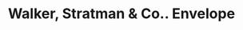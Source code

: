 ---
doi: 10.7916/D8P570MP
date_other: '1890'
date_other_textual: '1890'
form: printed ephemera
genre:
- Envelopes
name:
- Walker, Stratman & Co.
object_in_context_url: https://biggert.cul.columbia.edu/items/view/ave_biggert_01499
subject_hierarchical_geographic:
- Pittsburgh, Pennsylvania, United States
subject_name:
- Walker, Stratman & Co.
title: Walker, Stratman & Co.. Envelope
sort_title: Walker, Stratman & Co.. Envelope
call_number: ave_biggert_01499
coordinates:
- 40.439722222222215,-79.97638888888889
pid: ave_biggert_01499
identifiers: ave_biggert_01499
canvas_id: ldpd:396760
permalink: "/items/ave_biggert_01499/"
layout: iiif-image-page
---